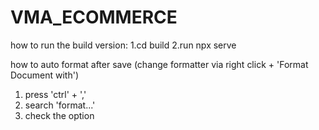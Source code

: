 # VMA_ECOMMERCE
how to run the build version:
1.cd build
2.run npx serve

how to auto format after save (change formatter via right click + 'Format Document with')
1. press 'ctrl' + ','
2. search 'format...'
3. check the option
